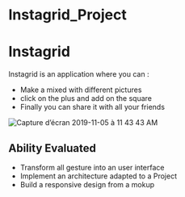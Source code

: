 # Instagrid_Project

# Instagrid
Instagrid is an application where you can :
* Make a mixed with different pictures 
* click on the plus and add on the square 
* Finally you can share it with all your friends

![Capture d’écran 2019-11-05 à 11 43 43 AM](https://user-images.githubusercontent.com/44929830/68177314-e7d8e380-ffc2-11e9-9e77-0726fec8f982.png)

## Ability Evaluated
- Transform all gesture into an user interface
- Implement an architecture adapted to a Project
- Build a responsive design from a mokup
